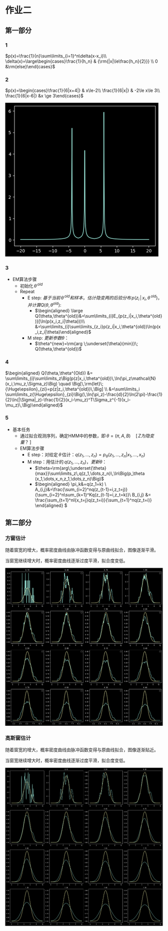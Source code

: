 # 作业二

## 第一部分

### 1

$p(x)=\frac{1}{n}\sum\limits_{i=1}^n\delta(x-x_i)\\
\delta(x)=\large\begin{cases}\frac{1}{h_n} & {\rm{|x|\le\frac{h_n}{2}}} \\ 0 &\rm{else}\end{cases}$

### 2

$p(x)=\begin{cases}\frac{1}{6|x+4|} & x\le-2\\ \frac{1}{6|x|} & -2\le x\le 3\\ \frac{1}{6|x-6|} &x \ge 3\end{cases}$

![A](image/output.png)

### 3

- EM算法步骤
  - 初始化$\,\theta^{\,old}$
  - Repeat
    - E step: $基于当前\,\theta^{\,old}和样本，估计隐变两的后验分布\,p(z_i\,|\,x_i,\theta^{\,old})，并计算Q(\theta,\theta^{old}):$
      - $\begin{aligned} \large Q(\theta,\theta^{old})&=\sum\limits_{i}E_{p(z_i|x_i,\theta^{old})}[\ln(p(x_i,z_i|\theta)))\\ &=\sum\limits_{i}\sum\limits_{z_i}p(z_i|x_i,\theta^{old})\ln(p(x_i,z_i|\theta)\end{aligned}$
    - M step: $更新参数\theta$：
      - $\theta^{new}=\rm{arg \;\underset{\theta}{min}}\; Q(\theta,\theta^{old})$

### 4

$\begin{aligned} Q(\theta,\theta^{Old}) &= \sum\limits_{i}\sum\limits_z\Big(p(z|x_i,\theta^{old})\,\ln(\pi_z\mathcal{N}(x_i,\mu_z,\Sigma_z)\Big) \quad \Big[\,\rm{let}\;{\Huge\epsilon}_{zi}=p(z|z_i,\theta^{old})\,\Big] \\ &=\sum\limits_i \sum\limits_z{\Huge\epsilon}_{zi}\Big(\,\ln(\pi_z)-\frac{d}{2}\ln(2\pi)-\frac{1}{2}\ln(|\Sigma|_z)-\frac{1}{2}(x_i-\mu_z)^T\Sigma_z^{-1}(x_i-\mu_z)\,\Big)\end{aligned}$

### 5

- 基本任务
  - 通过拟合观测序列，确定HMM中的参数，即$\,\theta=(\pi,A,B)\quad [\,Z为隐变量？\,]$
  - EM算法步骤
    - E step：对给定$\,\theta\,$估计：$q(z_1,\dots,z_n)=p_\theta(z_1,\dots,z_n|x_1,\dots,x_n)$
    - M step：用估计的$\,q(z_1,\dots,z_n)，更新\theta$：
      - $\theta=\rm{arg\;\underset{\theta}{max}}\sum\limits_z\,q(z_1,\dots,z_n)\,\ln\Big(p_\theta (x_1,\dots,x_n,z_1,\dots,z_n)\Big)$
      - $\begin{aligned} \pi_k&=q(z_1=k) \\ A_{i,j}&=\frac{\sum_{i=2}^nq(z_{t-1}=i,z_t=j)}{\sum_{i=2}^n\sum_{k=1}^Kq(z_{t-1}=i,z_t=k)}\\ B_{i,j} &= \frac{\sum_{t=1}^nI\{x_t=j\}q(z_t=i)}{\sum_{t=1}^nq(z_t=i)} \end{aligned} $

## 第二部分

### 方窗估计

随着窗宽的增大，概率密度曲线由脉冲函数变得与原曲线拟合，图像逐渐平滑。

当窗宽继续增大时，概率密度曲线逐渐过度平滑，拟合度变低。

![alt text](image/image.png)

### 高斯窗估计

随着窗宽的增大，概率密度曲线由脉冲函数变得与原曲线拟合，图像逐渐贴近。

当窗宽继续增大时，概率密度曲线逐渐过度平滑，拟合度变低。

![1729609019832](image/1729609019832.png)
